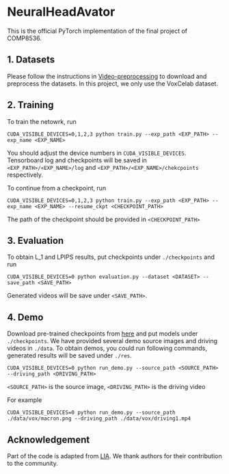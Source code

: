# NeuralHeadAvator

This is the official PyTorch implementation of the final project of COMP8536.

## 1. Datasets
Please follow the instructions in [Video-preprocessing](https://github.com/AliaksandrSiarohin/video-preprocessing) to download and preprocess the datasets. In this project, we only use the VoxCelab dataset.

## 2. Training

To train the netowrk, run
```shell script
CUDA_VISIBLE_DEVICES=0,1,2,3 python train.py --exp_path <EXP_PATH> --exp_name <EXP_NAME>
```
You should adjust the device numbers in `CUDA_VISIBLE_DEVICES`. Tensorboard log and checkpoints will be saved in `<EXP_PATH>/<EXP_NAME>/log` and `<EXP_PATH>/<EXP_NAME>/chekcpoints` respectively.

To continue from a checkpoint, run
```shell script
CUDA_VISIBLE_DEVICES=0,1,2,3 python train.py --exp_path <EXP_PATH> --exp_name <EXP_NAME> --resume_ckpt <CHECKPOINT_PATH>
```
The path of the checkpoint should be provided in `<CHECKPOINT_PATH>`

## 3. Evaluation
To obtain L_1 and LPIPS results, put checkpoints under `./checkpoints` and run
```shell script
CUDA_VISIBLE_DEVICES=0 python evaluation.py --dataset <DATASET> --save_path <SAVE_PATH>
```
Generated videos will be save under `<SAVE_PATH>`.

## 4. Demo
Download pre-trained checkpoints from [here](https://drive.google.com/drive/folders/1N4QcnqUQwKUZivFV-YeBuPyH4pGJHooc?usp=sharing) and put models under `./checkpoints`. We have provided several demo source images and driving videos in `./data`. 
To obtain demos, you could run following commands, generated results will be saved under `./res`.
```shell script
CUDA_VISIBLE_DEVICES=0 python run_demo.py --source_path <SOURCE_PATH> --driving_path <DRIVING_PATH>
```
`<SOURCE_PATH>`  is the source image, `<DRIVING_PATH>`  is the driving video

For example 
```shell script
CUDA_VISIBLE_DEVICES=0 python run_demo.py --source_path ./data/vox/macron.png --driving_path ./data/vox/driving1.mp4
```

## Acknowledgement
Part of the code is adapted from [LIA](https://github.com/wyhsirius/LIA). We thank authors for their contribution to the community.
